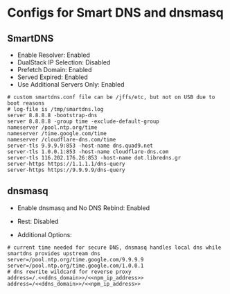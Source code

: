# Configs for Smart DNS and dnsmasq

## SmartDNS

* Enable Resolver: Enabled 
* DualStack IP Selection: Disabled 
* Prefetch Domain: Enabled 
* Served Expired: Enabled 
* Use Additional Servers Only: Enabled 


```
# custom smartdns.conf file can be /jffs/etc, but not on USB due to boot reasons
# log-file is /tmp/smartdns.log
server 8.8.8.8 -bootstrap-dns
server 8.8.8.8 -group time -exclude-default-group
nameserver /pool.ntp.org/time
nameserver /time.google.com/time
nameserver /cloudflare-dns.com/time
server-tls 9.9.9.9:853 -host-name dns.quad9.net
server-tls 1.0.0.1:853 -host-name cloudflare-dns.com
server-tls 116.202.176.26:853 -host-name dot.libredns.gr
server-https https://1.1.1.1/dns-query
server-https https://9.9.9.9/dns-query
```

## dnsmasq 

* Enable dnsmasq and No DNS Rebind: Enabled 
* Rest: Disabled 

* Additional Options:
```
# current time needed for secure DNS, dnsmasq handles local dns while smartdns provides upstream dns
server=/pool.ntp.org/time.google.com/9.9.9.9
server=/pool.ntp.org/time.google.com/1.0.0.1
# dns rewrite wildcard for reverse proxy
address=/.<<ddns_domain>>/<<npm_ip_address>>
address=/<<ddns_domain>>/<<npm_ip_address>>
```
